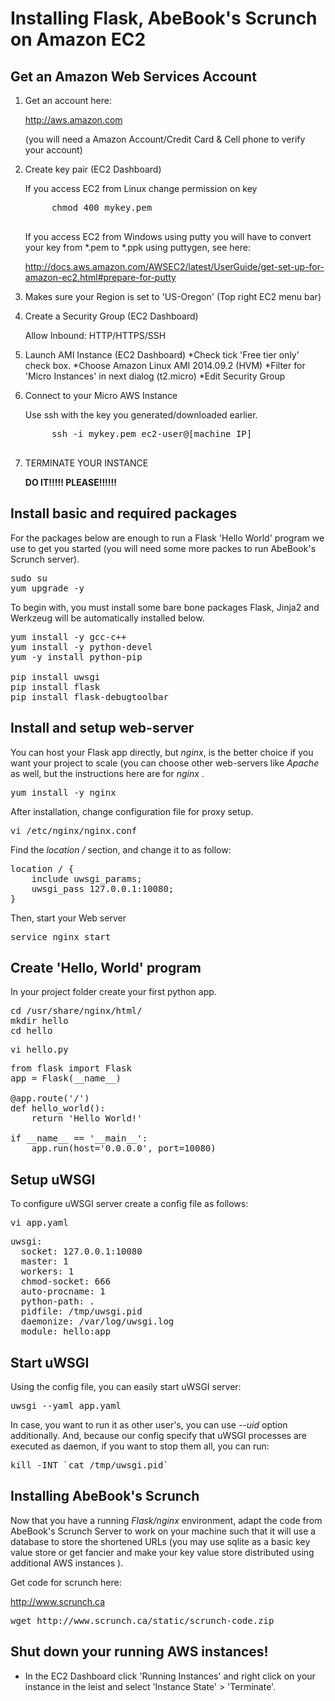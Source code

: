 # Installing Flask, AbeBook's Scrunch on Amazon EC2

## Get an Amazon Web Services Account
1. Get an account here:

	http://aws.amazon.com
	
	(you will need a Amazon Account/Credit Card & Cell phone to verify your account)

2. Create key pair (EC2 Dashboard)

	If you access EC2 from Linux change permission on key
	<pre class="command-line">
		chmod 400 mykey.pem 
	</pre>
	
	 If you access EC2 from Windows using putty you will have to convert your key from *.pem to *.ppk using puttygen, see here:
	
	http://docs.aws.amazon.com/AWSEC2/latest/UserGuide/get-set-up-for-amazon-ec2.html#prepare-for-putty

3. Makes sure your Region is set to 'US-Oregon' (Top right EC2 menu bar)

4. Create a Security Group (EC2 Dashboard)

	Allow Inbound: HTTP/HTTPS/SSH

5. Launch AMI Instance (EC2 Dashboard)
	*Check tick 'Free tier only' check box.
	*Choose Amazon Linux AMI 2014.09.2 (HVM)
	*Filter for 'Micro Instances' in next dialog (t2.micro)
	*Edit Security Group

6. Connect to your Micro AWS Instance
	
	Use ssh with the key you generated/downloaded earlier.
	
	<pre class="command-line">
		ssh -i mykey.pem ec2-user@[machine IP]
	</pre>

7. TERMINATE YOUR INSTANCE

	<b>DO IT!!!!! PLEASE!!!!!!</b>

## Install basic and required packages

For the packages below are enough to run a Flask 'Hello World' program we use to get you started (you will need some more packes to run AbeBook's Scrunch server).

<pre class="command-line">
sudo su
yum upgrade -y
</pre>

To begin with, you must install some bare bone packages
Flask, Jinja2 and Werkzeug will be automatically installed below.

<pre class="command-line">
yum install -y gcc-c++
yum install -y python-devel
yum -y install python-pip

pip install uwsgi
pip install flask
pip install flask-debugtoolbar
</pre>

## Install and setup web-server

You can host your Flask app directly, but <i>nginx</i>, is the better choice if you want your project to scale (you can choose other web-servers like <i>Apache</i> as well, but the instructions here are for <i>nginx</i> .

<pre class="command-line">yum install -y nginx</pre>

After installation, change configuration file for proxy setup.

<pre class="command-line">vi /etc/nginx/nginx.conf</pre>

Find the <i>location /</i> section, and change it to as follow:

<pre class="code">
location / {
    include uwsgi_params;
    uwsgi_pass 127.0.0.1:10080;
}
</pre>

Then, start your Web server

<pre class="code">
service nginx start
</pre>

## Create 'Hello, World' program

In your project folder create your first python app.

<pre class="code">
cd /usr/share/nginx/html/
mkdir hello
cd hello
</pre>

<pre class="command-line">vi hello.py</pre>

<pre class="code">
from flask import Flask
app = Flask(__name__)

@app.route('/')
def hello_world():
    return 'Hello World!'

if __name__ == '__main__':
    app.run(host='0.0.0.0', port=10080)
</pre>

## Setup uWSGI

To configure uWSGI server create a config file as follows:

<pre class="command-line">vi app.yaml</pre>

<pre class="code">
uwsgi:
  socket: 127.0.0.1:10080
  master: 1
  workers: 1
  chmod-socket: 666
  auto-procname: 1
  python-path: .
  pidfile: /tmp/uwsgi.pid
  daemonize: /var/log/uwsgi.log
  module: hello:app
</pre>

## Start uWSGI

Using the config file, you can easily start uWSGI server:

<pre class="command-line">uwsgi --yaml app.yaml</pre>

In case, you want to run it as other user's, you can use <i>--uid</i> option additionally.
And, because our config specify that uWSGI processes are executed as daemon, if you want to stop them all, you can run:

<pre class="command-line">kill -INT `cat /tmp/uwsgi.pid`</pre>

## Installing AbeBook's Scrunch
Now that you have a running <i>Flask/nginx</i> environment, adapt the code from AbeBook's Scrunch Server to work on your machine such that it will use a database to store the shortened URLs (you may use sqlite as a basic key value store or get fancier and make your key value store distributed using additional AWS instances ).

Get code for scrunch here:

http://www.scrunch.ca

<pre class="command-line">
wget http://www.scrunch.ca/static/scrunch-code.zip
</pre>

## Shut down your running AWS instances!
- In the EC2 Dashboard click 'Running Instances' and right click on your instance in the leist and select 'Instance State' > 'Terminate'.

